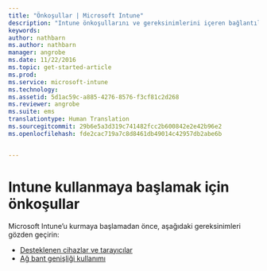 ```yaml
---
title: "Önkoşullar | Microsoft Intune"
description: "Intune önkoşullarını ve gereksinimlerini içeren bağlantılar"
keywords: 
author: nathbarn
ms.author: nathbarn
manager: angrobe
ms.date: 11/22/2016
ms.topic: get-started-article
ms.prod: 
ms.service: microsoft-intune
ms.technology: 
ms.assetid: 5d1ac59c-a885-4276-8576-f3cf81c2d268
ms.reviewer: angrobe
ms.suite: ems
translationtype: Human Translation
ms.sourcegitcommit: 29b6e5a3d319c741482fcc2b600842e2e42b96e2
ms.openlocfilehash: fde2cac719a7c8d8461db49014c42957db2abe6b


---
```


# <a name="prerequisites-to-getting-started-with-intune"></a>Intune kullanmaya başlamak için önkoşullar

Microsoft Intune’u kurmaya başlamadan önce, aşağıdaki gereksinimleri gözden geçirin:

- [Desteklenen cihazlar ve tarayıcılar](supported-mobile-devices-and-computers.md)
- [Ağ bant genişliği kullanımı](network-bandwidth-use.md)



<!--HONumber=Nov16_HO4-->


